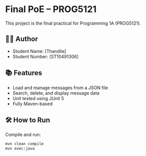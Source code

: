 # Final PoE – PROG5121

This project is the final practical for Programming 1A (PROG5121).

## 👨‍💻 Author
- Student Name: [Thandile]
- Student Number: [ST10491306]

## 📚 Features
- Load and manage messages from a JSON file
- Search, delete, and display message data
- Unit tested using JUnit 5
- Fully Maven-based

## 🛠 How to Run

Compile and run:

```bash
mvn clean compile
mvn exec:java
